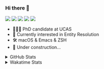 ### Hi there 👋

[![](https://img.shields.io/badge/-Email-325180?logo=maildotru&logoColor=white&style=flat-square)](mailto:wang@tianshu.me)
[![](https://img.shields.io/badge/-GitHub-black?logo=GitHub&style=flat-square)](https://github.com/tshu-w)
[![](https://img.shields.io/badge/-Telegram-26a5e4?labelColor=fafafa&logo=telegram&style=flat-square)](https://t.me/tshu_w) 
[![](https://img.shields.io/badge/-Twitter-1da1f2?logo=Twitter&logoColor=white&style=flat-square)](https://twitter.com/tshu_w)
[![](https://komarev.com/ghpvc/?username=tshu-w&color=blueviolet&style=flat-square)]()



- 🧑🏻‍🎓 PhD candidate at UCAS
- 🔭 Currently interested in Entity Resolution
- 🛠 macOS & Emacs & ZSH
- 🚧 Under construction...

<details>

<summary>GitHub Stats</summary>

![Tianshu's GitHub stats](https://github-readme-stats.vercel.app/api?username=tshu-w&show_icons=true&theme=buefy&count_private=true)
  
</details>


<details>
  <summary>Wakatime Stats</summary>

  Currently, files accessed by tramp cannot be tracked by wakatime, see https://github.com/wakatime/wakatime-mode/issues/27
  <br>
  
<!--START_SECTION:waka-->
**I'm an Early 🐤** 

```text
🌞 Morning    60 commits     ████░░░░░░░░░░░░░░░░░░░░░   16.67% 
🌆 Daytime    143 commits    ██████████░░░░░░░░░░░░░░░   39.72% 
🌃 Evening    145 commits    ██████████░░░░░░░░░░░░░░░   40.28% 
🌙 Night      12 commits     ░░░░░░░░░░░░░░░░░░░░░░░░░   3.33%

```
📅 **I'm Most Productive on Monday** 

```text
Monday       85 commits     ██████░░░░░░░░░░░░░░░░░░░   23.61% 
Tuesday      62 commits     ████░░░░░░░░░░░░░░░░░░░░░   17.22% 
Wednesday    41 commits     ██░░░░░░░░░░░░░░░░░░░░░░░   11.39% 
Thursday     21 commits     █░░░░░░░░░░░░░░░░░░░░░░░░   5.83% 
Friday       30 commits     ██░░░░░░░░░░░░░░░░░░░░░░░   8.33% 
Saturday     84 commits     █████░░░░░░░░░░░░░░░░░░░░   23.33% 
Sunday       37 commits     ██░░░░░░░░░░░░░░░░░░░░░░░   10.28%

```


📊 **This Week I Spent My Time On** 

```text
💬 Programming Languages: 
sh                       33 hrs 49 mins      ███████████████████░░░░░░   76.02% 
Bash                     6 hrs 7 mins        ███░░░░░░░░░░░░░░░░░░░░░░   13.77% 
Org                      3 hrs 37 mins       ██░░░░░░░░░░░░░░░░░░░░░░░   8.16% 
Emacs Lisp               46 mins             ░░░░░░░░░░░░░░░░░░░░░░░░░   1.73% 
Other                    5 mins              ░░░░░░░░░░░░░░░░░░░░░░░░░   0.2%

🔥 Editors: 
Zsh                      33 hrs 49 mins      ███████████████████░░░░░░   76.02% 
Emacs                    10 hrs 40 mins      ██████░░░░░░░░░░░░░░░░░░░   23.98%

🐱‍💻 Projects: 
Terminal                 17 hrs 23 mins      █████████░░░░░░░░░░░░░░░░   39.08% 
multimodalER             12 hrs 39 mins      ███████░░░░░░░░░░░░░░░░░░   28.45% 
dotfiles                 8 hrs 54 mins       █████░░░░░░░░░░░░░░░░░░░░   20.0% 
Unknown Project          3 hrs 42 mins       ██░░░░░░░░░░░░░░░░░░░░░░░   8.32% 
emacs                    46 mins             ░░░░░░░░░░░░░░░░░░░░░░░░░   1.76%

💻 Operating System: 
Mac                      25 hrs 34 mins      ██████████████░░░░░░░░░░░   57.47% 
Linux                    18 hrs 55 mins      ██████████░░░░░░░░░░░░░░░   42.53%

```

**I Mostly Code in Python** 

```text
Python                   6 repos             ████████░░░░░░░░░░░░░░░░░   31.58% 
JavaScript               3 repos             ████░░░░░░░░░░░░░░░░░░░░░   15.79% 
HTML                     2 repos             ██░░░░░░░░░░░░░░░░░░░░░░░   10.53% 
Emacs Lisp               2 repos             ██░░░░░░░░░░░░░░░░░░░░░░░   10.53% 
TeX                      2 repos             ██░░░░░░░░░░░░░░░░░░░░░░░   10.53%

```



 Last Updated on 03/08/2021
<!--END_SECTION:waka-->
</details>
